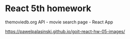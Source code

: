 # React 5th homework

themoviedb.org API - movie search page - React App

https://pawelpalasinski.github.io/goit-react-hw-05-images/

